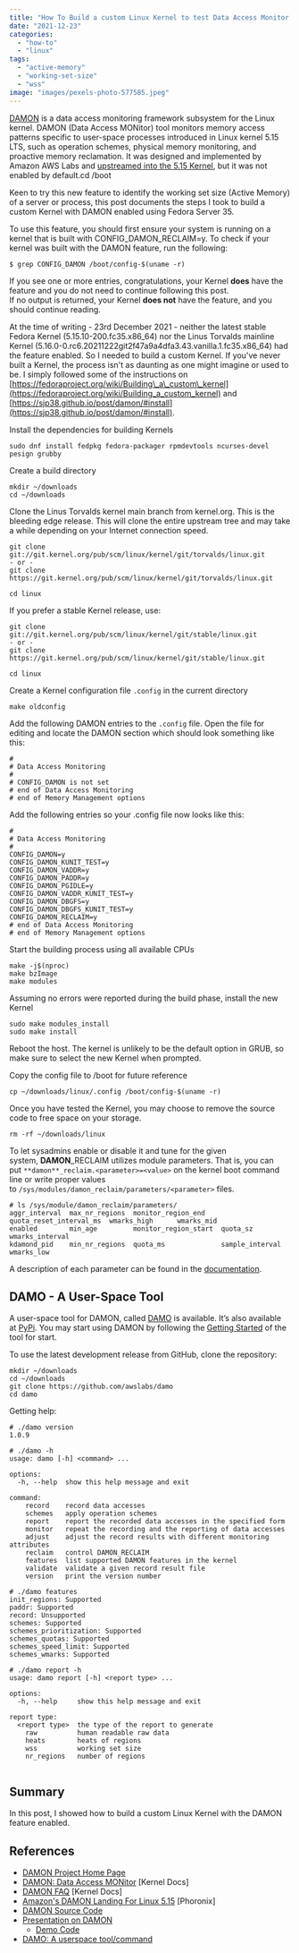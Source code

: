 ```yaml
---
title: "How To Build a custom Linux Kernel to test Data Access Monitor (DAMON)"
date: "2021-12-23"
categories: 
  - "how-to"
  - "linux"
tags: 
  - "active-memory"
  - "working-set-size"
  - "wss"
image: "images/pexels-photo-577585.jpeg"
---
```


[DAMON](https://sjp38.github.io/post/damon) is a data access monitoring framework subsystem for the Linux kernel. DAMON (Data Access MONitor) tool monitors memory access patterns specific to user-space processes introduced in Linux kernel 5.15 LTS, such as operation schemes, physical memory monitoring, and proactive memory reclamation. It was designed and implemented by Amazon AWS Labs and [upstreamed into the 5.15 Kernel](https://www.phoronix.com/scan.php?page=news_item&px=DAMON-For-Linux-5.15), but it was not enabled by default.cd /boot

Keen to try this new feature to identify the working set size (Active Memory) of a server or process, this post documents the steps I took to build a custom Kernel with DAMON enabled using Fedora Server 35.

To use this feature, you should first ensure your system is running on a kernel that is built with CONFIG\_DAMON\_RECLAIM=y. To check if your kernel was built with the DAMON feature, run the following:

```
$ grep CONFIG_DAMON /boot/config-$(uname -r)
```

If you see one or more entries, congratulations, your Kernel **does** have the feature and you do not need to continue following this post.  
If no output is returned, your Kernel **does not** have the feature, and you should continue reading.

At the time of writing - 23rd December 2021 - neither the latest stable Fedora Kernel (5.15.10-200.fc35.x86\_64) nor the Linus Torvalds mainline Kernel (5.16.0-0.rc6.20211222git2f47a9a4dfa3.43.vanilla.1.fc35.x86\_64) had the feature enabled. So I needed to build a custom Kernel. If you've never built a Kernel, the process isn't as daunting as one might imagine or used to be. I simply followed some of the instructions on [https://fedoraproject.org/wiki/Building\_a\_custom\_kernel](https://fedoraproject.org/wiki/Building_a_custom_kernel) and [https://sjp38.github.io/post/damon/#install](https://sjp38.github.io/post/damon/#install).

Install the dependencies for building Kernels

```
sudo dnf install fedpkg fedora-packager rpmdevtools ncurses-devel pesign grubby
```

Create a build directory

```
mkdir ~/downloads
cd ~/downloads
```

Clone the Linus Torvalds kernel main branch from kernel.org. This is the bleeding edge release. This will clone the entire upstream tree and may take a while depending on your Internet connection speed.

```
git clone git://git.kernel.org/pub/scm/linux/kernel/git/torvalds/linux.git
- or -
git clone https://git.kernel.org/pub/scm/linux/kernel/git/torvalds/linux.git

cd linux
```

If you prefer a stable Kernel release, use:

```
git clone git://git.kernel.org/pub/scm/linux/kernel/git/stable/linux.git
- or -
git clone https://git.kernel.org/pub/scm/linux/kernel/git/stable/linux.git

cd linux
```

Create a Kernel configuration file `.config` in the current directory

```
make oldconfig
```

Add the following DAMON entries to the `.config` file. Open the file for editing and locate the DAMON section which should look something like this:

```
#
# Data Access Monitoring
#
# CONFIG_DAMON is not set
# end of Data Access Monitoring
# end of Memory Management options
```

Add the following entries so your .config file now looks like this:

```
#
# Data Access Monitoring
#
CONFIG_DAMON=y
CONFIG_DAMON_KUNIT_TEST=y
CONFIG_DAMON_VADDR=y
CONFIG_DAMON_PADDR=y
CONFIG_DAMON_PGIDLE=y
CONFIG_DAMON_VADDR_KUNIT_TEST=y
CONFIG_DAMON_DBGFS=y
CONFIG_DAMON_DBGFS_KUNIT_TEST=y
CONFIG_DAMON_RECLAIM=y
# end of Data Access Monitoring
# end of Memory Management options
```

Start the building process using all available CPUs

```
make -j$(nproc)
make bzImage
make modules
```

Assuming no errors were reported during the build phase, install the new Kernel

```
sudo make modules_install
sudo make install
```

Reboot the host. The kernel is unlikely to be the default option in GRUB, so make sure to select the new Kernel when prompted.

Copy the config file to /boot for future reference

```
cp ~/downloads/linux/.config /boot/config-$(uname -r)
```

Once you have tested the Kernel, you may choose to remove the source code to free space on your storage.

```
rm -rf ~/downloads/linux
```

To let sysadmins enable or disable it and tune for the given system, **DAMON**\_RECLAIM utilizes module parameters. That is, you can put `**damon**_reclaim.<parameter>=<value>` on the kernel boot command line or write proper values to `/sys/modules/damon_reclaim/parameters/<parameter>` files.

```
# ls /sys/module/damon_reclaim/parameters/
aggr_interval  max_nr_regions  monitor_region_end    quota_reset_interval_ms  wmarks_high      wmarks_mid
enabled        min_age         monitor_region_start  quota_sz                 wmarks_interval
kdamond_pid    min_nr_regions  quota_ms              sample_interval          wmarks_low
```

A description of each parameter can be found in the [documentation](https://www.kernel.org/doc/html/latest/admin-guide/mm/damon/reclaim.html).

## DAMO - A User-Space Tool

A user-space tool for DAMON, called [DAMO](https://github.com/awslabs/damo) is available. It’s also available at [PyPi](https://pypi.org/project/damo/). You may start using DAMON by following the [Getting Started](https://github.com/awslabs/damo#getting-started) of the tool for start.

To use the latest development release from GitHub, clone the repository:

```
mkdir ~/downloads
cd ~/downloads
git clone https://github.com/awslabs/damo
cd damo
```

Getting help:

```
# ./damo version
1.0.9

# ./damo -h
usage: damo [-h] <command> ...

options:
  -h, --help  show this help message and exit

command:
    record    record data accesses
    schemes   apply operation schemes
    report    report the recorded data accesses in the specified form
    monitor   repeat the recording and the reporting of data accesses
    adjust    adjust the record results with different monitoring attributes
    reclaim   control DAMON_RECLAIM
    features  list supported DAMON features in the kernel
    validate  validate a given record result file
    version   print the version number

# ./damo features
init_regions: Supported
paddr: Supported
record: Unsupported
schemes: Supported
schemes_prioritization: Supported
schemes_quotas: Supported
schemes_speed_limit: Supported
schemes_wmarks: Supported

# ./damo report -h
usage: damo report [-h] <report type> ...

options:
  -h, --help     show this help message and exit

report type:
  <report type>  the type of the report to generate
    raw          human readable raw data
    heats        heats of regions
    wss          working set size
    nr_regions   number of regions


```

## Summary

In this post, I showed how to build a custom Linux Kernel with the DAMON feature enabled.

## References

- [DAMON Project Home Page](https://sjp38.github.io/post/damon/)
- [DAMON: Data Access MONitor](https://www.kernel.org/doc/html/latest/vm/damon/index.html) \[Kernel Docs\]
- [DAMON FAQ](https://www.kernel.org/doc/html/latest/vm/damon/faq.html) \[Kernel Docs\]
- [Amazon's DAMON Landing For Linux 5.15](https://www.phoronix.com/scan.php?page=news_item&px=DAMON-For-Linux-5.15) \[Phoronix\]
- [DAMON Source Code](https://github.com/torvalds/linux/tree/master/mm/damon)
- [Presentation on DAMON](https://linuxplumbersconf.org/event/11/contributions/984/attachments/870/1670/daos_ksummit_2021.pdf)
    - [Demo Code](https://git.kernel.org/pub/scm/linux/kernel/git/sj/linux.git/tree/for_damon_hack/ksummit_2021_demo?h=damon/for_ksummit_2021)
- [DAMO: A userspace tool/command](https://github.com/awslabs/damo)
